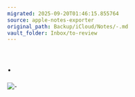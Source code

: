 ```yaml
---
migrated: 2025-09-20T01:46:15.855764
source: apple-notes-exporter
original_path: Backup/iCloud/Notes/-.md
vault_folder: Inbox/to-review
---
```

# .

![-](images/-.png)
